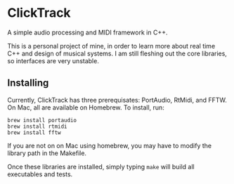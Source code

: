ClickTrack
==========

A simple audio processing and MIDI framework in C++.

This is a personal project of mine, in order to learn more about real time C++
and design of musical systems.  I am still fleshing out the core libraries, so
interfaces are very unstable.

Installing
----------

Currently, ClickTrack has three prerequisates: PortAudio, RtMidi, and FFTW. On
Mac, all are available on Homebrew. To install, run:

    brew install portaudio
    brew install rtmidi
    brew install fftw

If you are not on on Mac using homebrew, you may have to modify the library path
in the Makefile.

Once these libraries are installed, simply typing `make` will build all
executables and tests.
